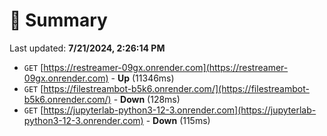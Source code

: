 # 📖 Summary
Last updated: **7/21/2024, 2:26:14 PM**

- `GET` [https://restreamer-09gx.onrender.com](https://restreamer-09gx.onrender.com) - **Up** (11346ms)
- `GET` [https://filestreambot-b5k6.onrender.com/](https://filestreambot-b5k6.onrender.com/) - **Down** (128ms)
- `GET` [https://jupyterlab-python3-12-3.onrender.com](https://jupyterlab-python3-12-3.onrender.com) - **Down** (115ms)
